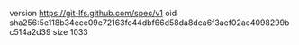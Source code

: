 version https://git-lfs.github.com/spec/v1
oid sha256:5e118b34ece09e72163fc44dbf66d58da8dca6f3aef02ae4098299bc514a2d39
size 1033
